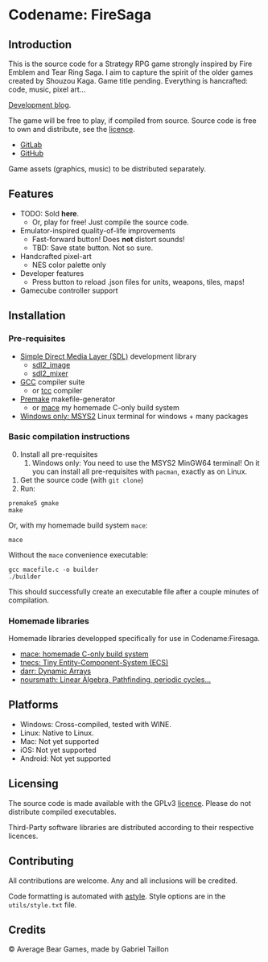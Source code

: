 # Codename: FireSaga

## Introduction
This is the source code for a Strategy RPG game strongly inspired by Fire Emblem and Tear Ring Saga.
I aim to capture the spirit of the older games created by Shouzou Kaga.
Game title pending.
Everything is hancrafted: code, music, pixel art...

[Development blog](https://averagebear.game.blog/).

The game will be free to play, if compiled from source.
Source code is free to own and distribute, see the [licence](https://gitlab.com/Gabinou/firesagamaker/-/blob/master/LICENCE_SRC.md).

- [GitLab](https://gitlab.com/Gabinou/firesagamaker) 
- [GitHub](https://github.com/Gabinou/Codename_FireSaga) 

Game assets (graphics, music) to be distributed separately.

<!-- The game is available for sale at... -->

## Features
- TODO: Sold **here**.
	- Or, play for free! Just compile the source code.
- Emulator-inspired quality-of-life improvements
	- Fast-forward button! Does **not** distort sounds!
	- TBD: Save state button. Not so sure.
- Handcrafted pixel-art
	- NES color palette only
- Developer features
	- Press button to reload .json files for units, weapons, tiles, maps! 
- Gamecube controller support

## Installation

### Pre-requisites
- [Simple Direct Media Layer (SDL)](https://www.libsdl.org/download-2.0.php) development library
	- [sdl2_image](https://github.com/libsdl-org/SDL_image)
	- [sdl2_mixer](https://github.com/libsdl-org/SDL_mixer)
- [GCC](https://gcc.gnu.org/install/binaries.html) compiler suite
	- or [tcc](https://repo.or.cz/w/tinycc.git) compiler
- [Premake](https://premake.github.io/) makefile-generator
	- or [mace](https://github.com/Gabinou/mace) my homemade C-only build system
- [Windows only: MSYS2](https://www.msys2.org/) Linux terminal for windows + many packages


### Basic compilation instructions
0. Install all pre-requisites
	1. Windows only: You need to use the MSYS2 MinGW64 terminal! On it you can install all pre-requisites with `pacman`, exactly as on Linux.
1. Get the source code (with `git clone`)
2. Run:
```
premake5 gmake
make
```

Or, with my homemade build system `mace`:
```
mace
```
Without the `mace` convenience executable:
```
gcc macefile.c -o builder
./builder
```

This should successfully create an executable file after a couple minutes of compilation.

### Homemade libraries 
Homemade libraries developped specifically for use in Codename:Firesaga. 

- [mace: homemade C-only build system](https://github.com/Gabinou/mace)
- [tnecs: Tiny Entity-Component-System (ECS)](https://gitlab.com/Gabinou/tnecs)
- [darr: Dynamic Arrays](https://gitlab.com/Gabinou/darr)
- [noursmath: Linear Algebra, Pathfinding, periodic cycles...](https://gitlab.com/Gabinou/noursmath)

## Platforms
- Windows:
	Cross-compiled, tested with WINE.
- Linux:
	Native to Linux.
- Mac:
	Not yet supported
- iOS:
	Not yet supported
- Android:
	Not yet supported

## Licensing
The source code is made available with the GPLv3 [licence](https://gitlab.com/Gabinou/firesagamaker/-/blob/master/LICENCE_SRC.md).
Please do not distribute compiled executables.

Third-Party software libraries are distributed according to their respective licences.

## Contributing
All contributions are welcome. 
Any and all inclusions will be credited.

Code formatting is automated with [astyle](http://astyle.sourceforge.net/). 
Style options are in the `utils/style.txt` file.

## Credits
:copyright: Average Bear Games, made by Gabriel Taillon
